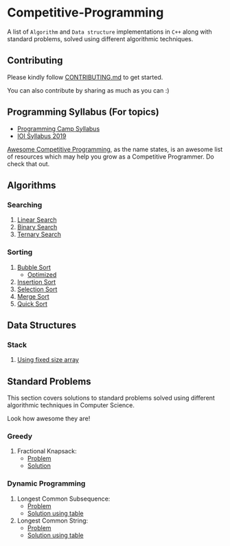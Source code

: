 # Competitive-Programming
A list of `Algorithm` and `Data structure` implementations in `C++` along with standard problems, solved using different algorithmic techniques.

## Contributing
Please kindly follow [CONTRIBUTING.md](CONTRIBUTING.md) to get started.

You can also contribute by sharing as much as you can :)

## Programming Syllabus (For topics)

* [Programming Camp Syllabus](syllabi/ioi-syllabus-2019.pdf)
* [IOI Syllabus 2019](syllabi/programming-camp-syllabus.pdf)

[Awesome Competitive Programming](https://github.com/lnishan/awesome-competitive-programming), as the name states, is an awesome list of resources which may help you grow as a Competitive Programmer. Do check that out.

## Algorithms

### Searching

1. [Linear Search](algorithms/searching/linear-search.cpp)
2. [Binary Search](algorithms/searching/binary-search.cpp)
3. [Ternary Search](algorithms/searching/ternary-search.cpp)

### Sorting

1. [Bubble Sort](algorithms/sorting/bubble-sort.cpp)
	* [Optimized](algorithms/sorting/bubble-sort-optimized.cpp)
2. [Insertion Sort](algorithms/sorting/insertion-sort.cpp)
3. [Selection Sort](algorithms/sorting/selection-sort.cpp)
4. [Merge Sort](algorithms/sorting/merge-sort.cpp)
5. [Quick Sort](algorithms/sorting/quick-sort.cpp)

## Data Structures

### Stack

1. [Using fixed size array](data-structures/stack/stack-fixed-size-array.cpp)

## Standard Problems

This section covers solutions to standard problems solved using different algorithmic techniques in Computer Science.

Look how awesome they are!

### Greedy

1. Fractional Knapsack:
	* [Problem](standard-algorithmic-problems/greedy/fractional-knapsack/problem.md)
	* [Solution](standard-algorithmic-problems/greedy/fractional-knapsack/solution.cpp)

### Dynamic Programming

1. Longest Common Subsequence: 
	* [Problem](standard-algorithmic-problems/dynamic-programming/longest-common-subsequence/lcs-problem.md)
	* [Solution using table](standard-algorithmic-problems/dynamic-programming/longest-common-subsequence/lcs-table-solution.cpp)
2. Longest Common String:
	* [Problem](standard-algorithmic-problems/dynamic-programming/longest-common-substring/problem.md)
	* [Solution using table](standard-algorithmic-problems/dynamic-programming/longest-common-substring/lc-string-table-solution.cpp)